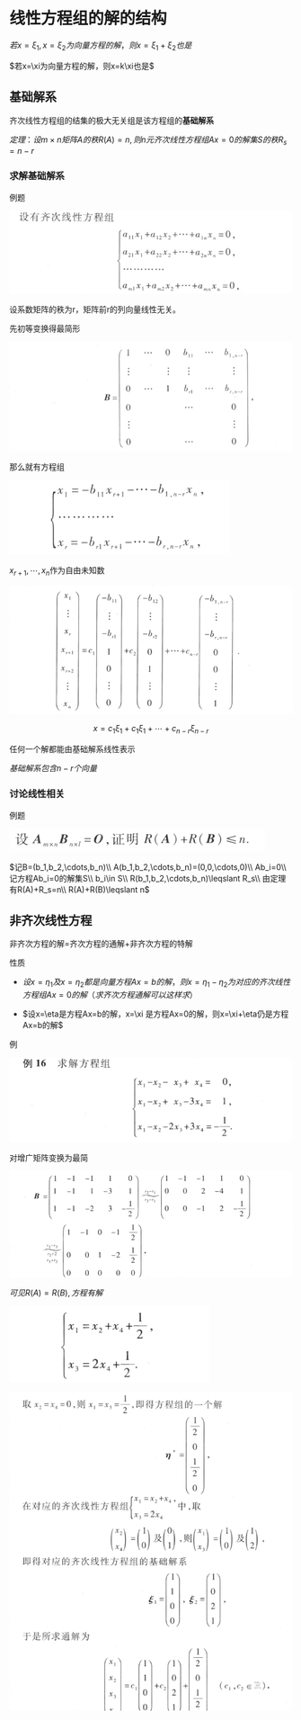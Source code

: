 # 线性方程组的解的结构

$若x=\xi_1,x=\xi_2为向量方程的解，则x=\xi_1+\xi_2也是$

$若x=\xi为向量方程的解，则x=k\xi也是$

## 基础解系

齐次线性方程组的结集的极大无关组是该方程组的**基础解系**

$定理：设m\times n矩阵A的秩R(A)=n,则n元齐次线性方程组Ax=0的解集S的秩R_s=n-r$
### 求解基础解系
例题

![](pictures/2022-10-16-10-36-10.png)

设系数矩阵的秩为r，矩阵前r的列向量线性无关。

先初等变换得最简形

![](pictures/2022-10-16-10-37-11.png)

那么就有方程组

![](pictures/2022-10-16-10-40-04.png)

$x_{r+1},\cdots,x_n$作为自由未知数

![](pictures/2022-10-16-10-41-17.png)

$$
x=c_1\xi_1+c_1\xi_1+\cdots+c_{n-r}\xi_{n-r}
$$

任何一个解都能由基础解系线性表示

$基础解系包含n-r个向量$

### 讨论线性相关

例题

![](pictures/2022-10-16-12-16-36.png)

$记B=(b_1,b_2,\cdots,b_n)\\
A(b_1,b_2,\cdots,b_n)=(0,0,\cdots,0)\\
Ab_i=0\\
记方程Ab_i=0的解集S\\
b_i\in S\\
R(b_1,b_2,\cdots,b_n)\leqslant R_s\\
由定理有R(A)+R_s=n\\
R(A)+R(B)\leqslant n$

## 非齐次线性方程

非齐次方程的解=齐次方程的通解+非齐次方程的特解

性质
- $设x=\eta_1及x=\eta_2都是向量方程Ax=b的解，则x=\eta_1-\eta_2为对应的齐次线性方程组Ax=0的解（求齐次方程通解可以这样求）$

- $设x=\eta是方程Ax=b的解，x=\xi 是方程Ax=0的解，则x=\xi+\eta仍是方程Ax=b的解$

例

![](pictures/2022-10-16-12-38-23.png)

对增广矩阵变换为最简

![](pictures/2022-10-16-12-43-25.png)

$可见R(A)=R(B),方程有解$

![](pictures/2022-10-16-12-47-12.png)

![](pictures/2022-10-16-12-47-29.png)



